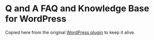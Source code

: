 # Q and A FAQ and Knowledge Base for WordPress
Copied here from the original [WordPress plugin](https://wordpress.org/plugins/q-and-a/) to keep it alive.
